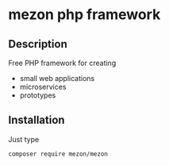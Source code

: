# mezon php framework

## Description

Free PHP framework for creating
- small web applications
- microservices
- prototypes

## Installation

Just type

```
composer require mezon/mezon
```